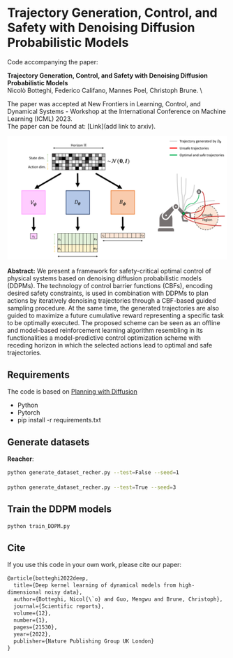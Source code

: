 # Trajectory Generation, Control, and Safety with Denoising Diffusion Probabilistic Models

Code accompanying the paper:

**Trajectory Generation, Control, and Safety with Denoising Diffusion Probabilistic Models**\
Nicolò Botteghi, Federico Califano, Mannes Poel, Christoph Brune. \

The paper was accepted at New Frontiers in Learning, Control, and Dynamical Systems - Workshop at the International Conference on Machine Learning (ICML) 2023. \
The paper can be found at: [Link](add link to arxiv). 

![alt text](Figure_1.png)

**Abstract:** 
We present a framework for safety-critical optimal control of physical systems based on denoising diffusion probabilistic models (DDPMs). The technology of control barrier functions (CBFs), encoding desired safety constraints, is used in combination with DDPMs to plan actions by iteratively denoising trajectories through a CBF-based guided sampling procedure. 
At the same time, the generated trajectories are also guided to maximize a future cumulative reward representing a specific task to be optimally executed.
The proposed scheme can be seen as an offline and model-based reinforcement learning algorithm resembling in its functionalities a model-predictive control optimization scheme with receding horizon in which the selected actions lead to optimal and safe trajectories.
## Requirements

The code is based on [Planning with Diffusion](https://github.com/jannerm/diffuser)

* Python 
* Pytorch 
* pip install -r requirements.txt

## Generate datasets

**Reacher**:
```bash
python generate_dataset_recher.py --test=False --seed=1

python generate_dataset_recher.py --test=True --seed=3
```

## Train the DDPM models
```bash
python train_DDPM.py
```

## Cite
If you use this code in your own work, please cite our paper:
```
@article{botteghi2022deep,
  title={Deep kernel learning of dynamical models from high-dimensional noisy data},
  author={Botteghi, Nicol{\`o} and Guo, Mengwu and Brune, Christoph},
  journal={Scientific reports},
  volume={12},
  number={1},
  pages={21530},
  year={2022},
  publisher={Nature Publishing Group UK London}
}

```